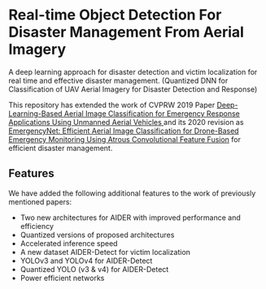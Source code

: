 # Real-time Object Detection For Disaster Management From Aerial Imagery
A deep learning approach for disaster detection and victim localization for real time and effective disaster management.
(Quantized DNN for Classification of UAV Aerial Imagery for Disaster Detection and Response)

This repository has extended the work of CVPRW 2019 Paper [Deep-Learning-Based Aerial Image Classification for Emergency Response Applications Using Unmanned Aerial Vehicles
](https://arxiv.org/abs/1906.08716) and its 2020 revision as [EmergencyNet: Efficient Aerial Image Classification for Drone-Based Emergency Monitoring Using Atrous Convolutional Feature Fusion](https://ieeexplore.ieee.org/abstract/document/9050881) for efficient disaster management. 

## Features
We have added the following additional features to the work of previously mentioned papers:
- Two new architectures for AIDER with improved performance and efficiency
- Quantized versions of proposed architectures 
- Accelerated inference speed
- A new dataset AIDER-Detect for victim localization
- YOLOv3 and YOLOv4 for AIDER-Detect
- Quantized YOLO (v3 & v4) for AIDER-Detect
- Power efficient networks

